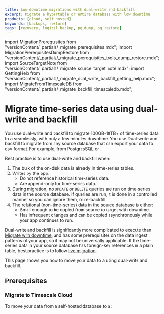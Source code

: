 ```yaml
---
title: Low-downtime migrations with dual-write and backfill
excerpt: Migrate a hypertable or entire database with low downtime
products: [cloud, self_hosted]
keywords: [backups, restore]
tags: [recovery, logical backup, pg_dump, pg_restore]
---
```


import MigrationPrerequisites from "versionContent/_partials/_migrate_prerequisites.mdx";
import MigrationPrerequisitesDumpRestore from "versionContent/_partials/_migrate_prerequisites_tools_dump_restore.mdx";
import SourceTargetNote from "versionContent/_partials/_migrate_source_target_note.mdx";
import GettingHelp from "versionContent/_partials/_migrate_dual_write_backfill_getting_help.mdx";
import MigrateFromTimescaleDB from "versionContent/_partials/_migrate_backfill_timescaledb.mdx";


# Migrate time-series data using dual-write and backfill

You use dual-write and backfill to migrate 100GB-10TB+ of time-series data to a <Variable name="SERVICE"/> seamlessly, 
with only a few minutes downtime. You use Dual-write and backfill to migrate from any source database that can 
export your data to csv format. For example, from PostgresSQL or <Variable name="TIMESCALE_DB"/>.

Best practice is to use dual-write and backfill when:

1. The bulk of the on-disk data is already in time-series tables.
1. Writes by the app:
   - Do not reference historical time-series data.
   - Are append-only for time-series data.
1. During migration, no `UPDATE` or `DELETE` queries are run on time-series data in the source database.
   If queries are run, it is done in a controlled manner so you can ignore them, or re-backfill.
1. The relational (non-time-series) data in the source database is either:
   - Small enough to be copied from source to target with downtime.
   - Has infrequent changes and can be copied asynchronously while your app continues to run.

Dual-write and backfill is significantly more complicated to execute than [Migrate with downtime][pg-dump-and-restore],
and has some prerequisites on the data ingest patterns of your app, so it may not be universally applicable. If the
time-series data in your source database has foreign-key references in a plain table, best practice is to follow
[live migration].

This page shows you how to move your data to a <Variable name="SERVICE"/> using dual-write and backfill.

## Prerequisites

<MigrationPrerequisites />

<MigrationPrerequisitesDumpRestore />

### Migrate to Timescale Cloud

To move your data from a self-hosted database to a <Variable name="SERVICE"/>:

<Tabs label="Dual write and backfill">

<Tab title="From TimescaleDB">

<MigrateFromTimescaleDB />

</Tab>
<Tab title="From PostgreSQL">

</Tab>
<Tab title="From AWS RDS">

</Tab>
<Tab title="From Non-PostgreSQL">

</Tab>
</Tabs>


[pg-dump-and-restore]: /migrate/:currentVersion:/pg-dump-and-restore/
[live migration]: /migrate/:currentVersion:/live-migration/
